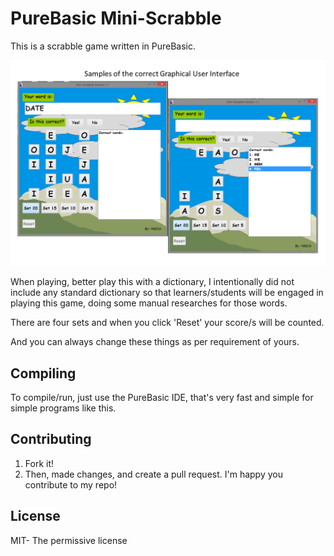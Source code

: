 <!-- Global site tag (gtag.js) - Google Analytics -->
<script async src="https://www.googletagmanager.com/gtag/js?id=UA-146817309-1"></script>
<script>
  window.dataLayer = window.dataLayer || [];
  function gtag(){dataLayer.push(arguments);}
  gtag('js', new Date());

  gtag('config', 'UA-146817309-1');
</script>

# PureBasic Mini-Scrabble
This is a scrabble game written in PureBasic.

![GUI](sampleGUI.png)

When playing, better play this 
with a dictionary,
I intentionally did not include any standard dictionary
so that learners/students will be engaged in 
playing this game, doing some manual
researches for those words.

There are four sets
and when you click 'Reset'
your score/s will be counted.

And you can always change these things as per requirement of yours.

## Compiling
To compile/run, just use the PureBasic IDE, that's very fast and
simple for simple programs like this.

## Contributing
1. Fork it!
2. Then, made changes, and create a pull request. I'm happy you contribute to my repo!

## License
MIT- The permissive license
